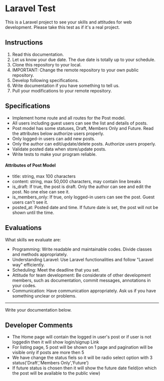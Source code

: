 # Laravel Test

This is a Laravel project to see your skills and attitudes for web development. Please take this test as if it's a real project.

## Instructions
1. Read this documentation.
2. Let us know your due date. The due date is totally up to your schedule.
3. Clone this repository to your local.
4. IMPORTANT: Change the remote repository to your own public repository.
5. Develop following specifications.
6. Write documentation if you have something to tell us.
7. Pull your modifications to your remote repository.

## Specifications
- Implement home route and all routes for the Post model.
- All users including guest users can see the list and details of posts.
- Post model has some statuses, Draft, Members Only and Future. Read the attributes below authorize users properly.
- Only logged-in users can add new posts.
- Only the author can edit/update/delete posts. Authorize users properly.
- Validate posted data when store/update posts.
- Write tests to make your program reliable.

#### Attributes of Post Model
- title: string, max 100 characters
- content: string, max 50,000 characters, may contain line breaks
- is_draft: If true, the post is draft. Only the author can see and edit the post. No one else can see it.
- is_members_only: If true, only logged-in users can see the post. Guest users can't see it.
- posted_at: Posted date and time. If future date is set, the post will not be shown until the time.

## Evaluations
What skills we evaluate are:

- Programming: Write readable and maintainable codes. Divide classes and methods appropriately.
- Understanding Laravel: Use Laravel functionalities and follow "Laravel way" efficiently.
- Scheduling: Meet the deadline that you set.
- Attitude for team development: Be considerate of other development members, such as documentation, commit messages, annotations in your codes.
- Communication: Have communication appropriately. Ask us if you have something unclear or problems.

-----
Write your documentation below.

## Developer Comments
 - The Home page will contain the logged in user's post or if user is not loggedin then it will show login/signup Link
 - For listing page, 5 post will be shown on 1 page and pagination will be visible only if posts are more then 5
 - We have change the status fiels so it will be radio select option with 3 status('Draft','Members Only','Future')
 - If future status is chosen then it will show the future date field(on which the post will be available to the public view)
 
